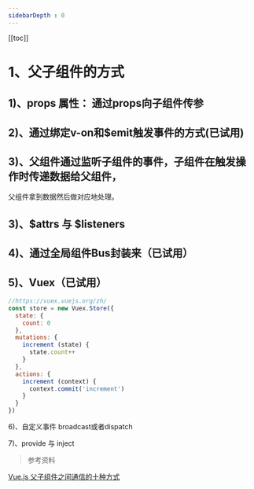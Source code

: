 ```yaml
---
sidebarDepth : 0
---
```


[[toc]]

# 1、父子组件的方式

## 1)、props 属性： 通过props向子组件传参

## 2)、通过绑定v-on和$emit触发事件的方式(已试用)

## 3)、父组件通过监听子组件的事件，子组件在触发操作时传递数据给父组件，
父组件拿到数据然后做对应地处理。

## 3)、$attrs 与 $listeners

## 4)、通过全局组件Bus封装来（已试用）

## 5)、Vuex（已试用）

```javascript
//https://vuex.vuejs.org/zh/
const store = new Vuex.Store({
  state: {
    count: 0
  },
  mutations: {
    increment (state) {
      state.count++
    }
  },
  actions: {
    increment (context) {
      context.commit('increment')
    }
  }
})
```
6)、自定义事件 broadcast或者dispatch

7)、provide 与 inject




> 参考资料

[Vue.js 父子组件之间通信的十种方式](http://www.yyyweb.com/5189.html)


